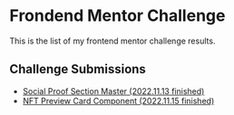 # Frondend Mentor Challenge
This is the list of my frontend mentor challenge results.

## Challenge Submissions
- [Social Proof Section Master (2022.11.13 finished)](https://github.com/hkparkjs/frontend-mentor-challenge/tree/main/social-proof-section-master)
- [NFT Preview Card Component (2022.11.15 finished)](https://github.com/hkparkjs/frontend-mentor-challenge/tree/main/nft-preview-card-component-main)